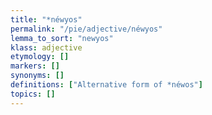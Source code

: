 ```yaml
---
title: "*néwyos"
permalink: "/pie/adjective/néwyos"
lemma_to_sort: "newyos"
klass: adjective
etymology: []
markers: []
synonyms: []
definitions: ["Alternative form of *néwos"]
topics: []
---
```

